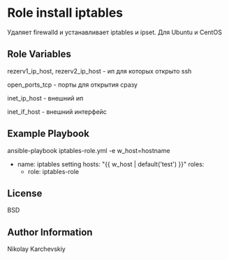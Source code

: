 Role install iptables
=========

Удаляет firewalld и устанавливает iptables и ipset.
Для Ubuntu и CentOS


Role Variables
--------------
rezerv1_ip_host, rezerv2_ip_host - ип для которых открыто ssh

open_ports_tcp - порты для открытия сразу

inet_ip_host - внешний ип

inet_if_host - внешний интерфейс


Example Playbook
------------

ansible-playbook iptables-role.yml -e w_host=hostname

- name: iptables setting
  hosts: "{{ w_host | default('test') }}"
  roles:
    - role: iptables-role

License
-------

BSD

Author Information
------------------

Nikolay Karchevskiy
